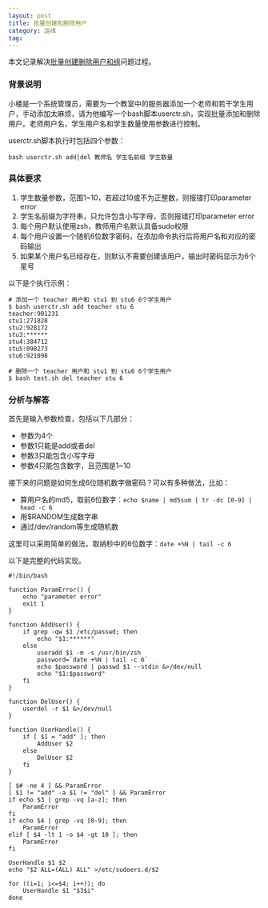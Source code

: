 ```yaml
---
layout: post
title: 批量创建和删除用户
category: 运维
tag:
---
```


本文记录解决[批量创建删除用户和组](https://www.shiyanlou.com/challenges/3882)问题过程。

### 背景说明

小楼是一个系统管理员，需要为一个教室中的服务器添加一个老师和若干学生用户，手动添加太麻烦，请为他编写一个bash脚本userctr.sh，实现批量添加和删除用户。老师用户名，学生用户名和学生数量使用参数进行控制。

userctr.sh脚本执行时包括四个参数：

```
bash userctr.sh add|del 教师名 学生名前缀 学生数量
```

### 具体要求

1. 学生数量参数，范围1~10，若超过10或不为正整数，则报错打印parameter error
2. 学生名前缀为字符串，只允许包含小写字母，否则报错打印parameter error
3. 每个用户默认使用zsh，教师用户名默认具备sudo权限
4. 每个用户设置一个随机6位数字密码，在添加命令执行后将用户名和对应的密码输出
5. 如果某个用户名已经存在，则默认不需要创建该用户，输出时密码显示为6个星号

以下是个执行示例：

```
# 添加一个 teacher 用户和 stu1 到 stu6 6个学生用户
$ bash userctr.sh add teacher stu 6
teacher:901231
stu1:271828
stu2:928172
stu3:******
stu4:384712
stu5:098273
stu6:921098

# 删除一个 teacher 用户和 stu1 到 stu6 6个学生用户
$ bash test.sh del teacher stu 6
```

### 分析与解答

首先是输入参数检查，包括以下几部分：

- 参数为4个
- 参数1只能是add或者del
- 参数3只能包含小写字母
- 参数4只能包含数字，且范围是1~10

接下来的问题是如何生成6位随机数字做密码？可以有多种做法，比如：

- 算用户名的md5，取前6位数字：`echo $name | md5sum | tr -dc [0-9] | head -c 6`
- 用$RANDOM生成数字串
- 通过/dev/random等生成随机数

这里可以采用简单的做法，取纳秒中的6位数字：`date +%N | tail -c 6`

以下是完整的代码实现。

```
#!/bin/bash

function ParamError() {
    echo "parameter error"
    exit 1
}

function AddUser() {
    if grep -qw $1 /etc/passwd; then
        echo "$1:******"
    else
        useradd $1 -m -s /usr/bin/zsh
        password=`date +%N | tail -c 6`
        echo $password | passwd $1 --stdin &>/dev/null
        echo "$1:$password"
    fi
}

function DelUser() {
    userdel -r $1 &>/dev/null
}

function UserHandle() {
    if [ $1 = "add" ]; then
        AddUser $2
    else
        DelUser $2
    fi
}

[ $# -ne 4 ] && ParamError
[ $1 != "add" -a $1 != "del" ] && ParamError
if echo $3 | grep -vq [a-z]; then
    ParamError
fi
if echo $4 | grep -vq [0-9]; then
    ParamError
elif [ $4 -lt 1 -o $4 -gt 10 ]; then
    ParamError
fi

UserHandle $1 $2
echo "$2 ALL=(ALL) ALL" >/etc/sudoers.d/$2

for ((i=1; i<=$4; i++)); do
    UserHandle $1 "$3$i"
done
```
